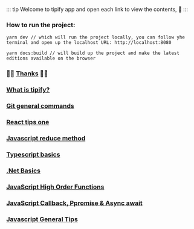 ::: tip
Welcome to tipify app and open each link to view the contents, :hugs:
:::

### How to run the project:

```
yarn dev // which will run the project locally, you can follow yhe terminal and open up the localhost URL: http://localhost:8080
```

```
yarn docs:build // will build up the project and make the latest editions available on the browser
```

### :tada::tada: [Thanks](./thanks.html)  :tada::tada:
### [What is tipify?](./tipify.html)
### [Git general commands](./git-tips-one.html)
### [React tips one](./react-tips-one.html)
### [Javascript reduce method](./js-reduce-method.html)
### [Typescript basics](./ts-basics.html)
### [.Net Basics](./dotnet-basics.html)
### [JavaScript High Order Functions](./js-high-order-functions.html)
### [JavaScript Callback, Ppromise & Async await](./js-callback-promise-async-await.html)
### [Javascript General Tips](./js-general-tips.html)
